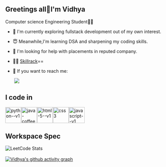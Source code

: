 ## Greetings all🙏I'm Vidhya
Computer science Engineering Student👩‍💻
- 🤩 I'm currently exploring fullstack development out of my own interest.
- 😇 Meanwhile,I'm learning DSA and sharpening my coding skills.
- 🧐 I'm looking for help with placements in reputed company.
- 👩‍💻 [Skillrack](http://www.skillrack.com/profile/351947/f28502fcbc50544d4b31a4a4541010476a532ae0)==
- 💬 If you want to reach me:
  
     &nbsp;[<img src="https://img.shields.io/badge/LinkedIn-0077B5?style=for-the-badge&logo=linkedin&logoColor=white"/>](https://www.linkedin.com/in/vidhya-s-790193264)

## I code in

<img width="50" height="50" src="https://img.icons8.com/color/48/python--v1.png" alt="python--v1"/><img width="50" height="50" src="https://img.icons8.com/fluency/48/java-coffee-cup-logo.png" alt="java-coffee-cup-logo"/><img width="50" height="50" src="https://img.icons8.com/color/48/html-5--v1.png" alt="html-5--v1"/><img width="50" height="50" src="https://img.icons8.com/color/48/css3.png" alt="css3"/><img width="50" height="50" src="https://img.icons8.com/color/48/javascript--v1.png" alt="javascript--v1"/>

## Workspace Spec

![LeetCode Stats](https://leetcard.jacoblin.cool/VIDHYASURESH?theme=wtf&font=Marko%20One&ext=contest)
<br></br>
[![Vidhya's github activity graph](https://github-readme-activity-graph.vercel.app/graph?username=Vidhya-08&bg_color=322f2f&color=ffffff&line=82ff46&point=ffffff&area=true&hide_border=true)](https://github.com/ashutosh00710/github-readme-activity-graph)



